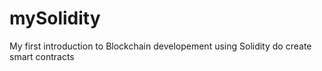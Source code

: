 # mySolidity
 My first introduction to Blockchain developement using Solidity do create smart contracts

